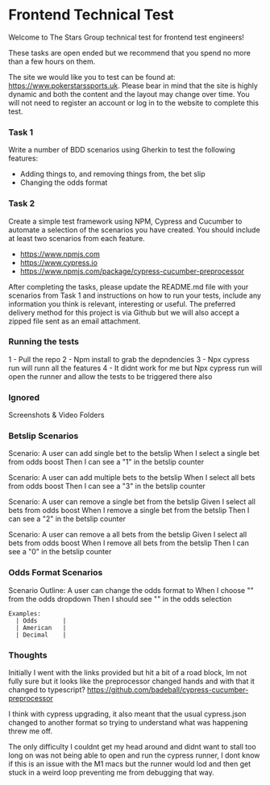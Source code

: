 # Frontend Technical Test

Welcome to The Stars Group technical test for frontend test engineers!

These tasks are open ended but we recommend that you spend no more than a few hours on them.

The site we would like you to test can be found at: https://www.pokerstarssports.uk. Please bear in mind that the site is highly dynamic and both the content and the layout may change over time. You will not need to register an account or log in to the website to complete this test.

### Task 1
Write a number of BDD scenarios using Gherkin to test the following features:
- Adding things to, and removing things from, the bet slip
- Changing the odds format

### Task 2
Create a simple test framework using NPM, Cypress and Cucumber to automate a selection of the scenarios you have created. You should include at least two scenarios from each feature.
- https://www.npmjs.com
- https://www.cypress.io
- https://www.npmjs.com/package/cypress-cucumber-preprocessor


After completing the tasks, please update the README.md file with your scenarios from Task 1 and instructions on how to run your tests, include any information you think is relevant, interesting or useful. The preferred delivery method for this project is via Github but we will also accept a zipped file sent as an email attachment.

### Running the tests
1 - Pull the repo
2 - Npm install to grab the depndencies
3 - Npx cypress run will runn all the features
4 - It didnt work for me but Npx cypress run will open the runner and allow the tests to be triggered there also

### Ignored
Screenshots & Video Folders 

### Betslip Scenarios

  Scenario: A user can add single bet to the betslip
    When I select a single bet from odds boost
    Then I can see a "1" in the betslip counter

  Scenario: A user can add multiple bets to the betslip
    When I select all bets from odds boost
    Then I can see a "3" in the betslip counter

  Scenario: A user can remove a single bet from the betslip
    Given I select all bets from odds boost
    When I remove a single bet from the betslip
    Then I can see a "2" in the betslip counter

  Scenario: A user can remove a all bets from the betslip
    Given I select all bets from odds boost
    When I remove all bets from the betslip
    Then I can see a "0" in the betslip counter

### Odds Format Scenarios

  Scenario Outline: A user can change the odds format to <Odds>
    When I choose "<Odds>" from the odds dropdown
    Then I should see "<Odds>" in the odds selection

    Examples:
      | Odds       |
      | American   |
      | Decimal    |

### Thoughts
Initially I went with the links provided but hit a bit of a road block, Im not fully sure but it looks like the preprocessor changed hands and with that it changed to typescript?
https://github.com/badeball/cypress-cucumber-preprocessor

I think with cypress upgrading, it also meant that the usual cypress.json changed to another format so trying to understand what was happening threw me off.

The only difficulty I couldnt get my head around and didnt want to stall too long on was not being able to open and run the cypress runner, I dont know if this is an issue with the M1 macs but the runner would lod and then get stuck in a weird loop preventing me from debugging that way.
